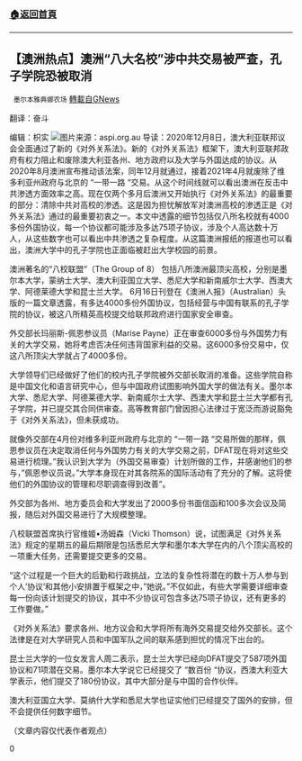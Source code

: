 ###  [:house:返回首頁](https://github.com/ourhimalayas/txt)
---

## 【澳洲热点】澳洲“八大名校”涉中共交易被严查，孔子学院恐被取消
` 墨尔本雅典娜农场` [轉載自GNews](https://gnews.org/zh-hans/1330230/)

翻译：奋斗

编辑：枳实
![]()![](https://gnews-media-offload.s3.amazonaws.com/wp-content/uploads/2021/06/17192925/image1-6.png)图片来源：aspi.org.au
导读：2020年12月8日，澳大利亚联邦议会全面通过了新的《对外关系法》。新的《对外关系法》框架下，澳大利亚联邦政府有权力阻止和废除澳大利亚各州、地方政府以及大学与外国达成的协议。从2020年8月澳洲宣布推动该法案，同年12月就通过，接着2021年4月就废除了维多利亚州政府与北京的 “一带一路 “交易。从这个时间线就可以看出澳洲在反击中共渗透方面效率之高。现在仅两个多月后澳洲又开始执行《对外关系法》的最重要的部分：清除中共对高校的渗透。这是因为担忧解放军对澳洲高校的渗透正是《对外关系法》通过的最重要初衷之一。本文中透露的细节包括仅八所名校就有4000多份外国协议，每一个协议都可能涉及多达75项子协议，涉及个人高达数十万人，从这些数字也可以看出中共渗透之复杂程度。从这篇澳洲报纸的报道也可以看出，澳洲大学中的孔子学院也正面临被赶出大学校园的前景。

澳洲著名的“八校联盟”（The Group of 8） 包括八所澳洲最顶尖高校，分别是墨尔本大学，蒙纳士大学、澳大利亚国立大学、悉尼大学和新南威尔士大学、西澳大学、阿德莱德大学和昆士兰大学。 6月16日刊登在《澳洲人报》（Australian）头版的一篇文章透露，有多达4000多份外国协议，包括经营与中国有联系的孔子学院的协议，被这八所精英高校提交给联邦政府进行国家安全审查。

外交部长玛丽斯-佩恩参议员（Marise Payne）正在审查6000多份与外国势力有关的大学交易，她将考虑否决任何违背国家利益的交易。这6000多份交易中，仅这八所顶尖大学就占了4000多份。

大学领导们已经做好了他们的校内孔子学院被外交部长取消的准备。这些学院自称是中国文化和语言研究中心，但与中国政府试图影响外国大学的做法有关。墨尔本大学、悉尼大学、阿德莱德大学、新南威尔士大学、西澳大学和昆士兰大学都有孔子学院，并已提交其合同供审查。高等教育部门曾因担心法律过于宽泛而游说豁免于《对外关系法》，但未获成功。

就像外交部在4月份对维多利亚州政府与北京的 “一带一路 “交易所做的那样，佩恩参议员在决定取消任何与外国势力有关的大学交易之前，DFAT现在将对这些交易进行梳理。”我认识到大学为（外国交易审查）计划所做的工作，并感谢他们的参与，”佩恩参议员说。”大学本身现在对其各院系的国际活动有了充分的了解。这将使他们的外国协议的管理和尽职调查得到改善”。

外交部为各州、地方委员会和大学发出了2000多份书面信函和100多次会议及简报，随后对外国交易进行了大规模整理。

八校联盟首席执行官维姬•汤姆森（Vicki Thomson）说，试图满足《对外关系法》规定的星期五的最后期限是包括悉尼大学和墨尔本大学在内的八个顶尖高校的一项重大任务，还需要提交更多的交易。

“这个过程是一个巨大的后勤和行政挑战，立法的复杂性将潜在的数十万人参与到个人’协议’和其他小安排置于框架之中，”她说。”不仅如此，有些大学需要详细审查每一份向该计划提交的协议，其中不少协议可包含多达75项子协议，还有更多的工作要做。”

《对外关系法》要求各州、地方议会和大学将所有海外交易提交给外交部长。这个法律是在对大学研究人员和中国军队之间的联系感到担忧的情况下出台的。

昆士兰大学的一位女发言人周二表示，昆士兰大学已经向DFAT提交了587项外国协议和71项潜在交易。墨尔本大学说它已经提交了 “数百份 “协议，西澳大利亚大学表示，他们提交了180份协议，其中大部分是与中国的合作伙伴。

澳大利亚国立大学、莫纳什大学和悉尼大学也证实他们已经提交了国外的安排，但不会提供任何数字细节。

（文章内容仅代表作者观点）

0
